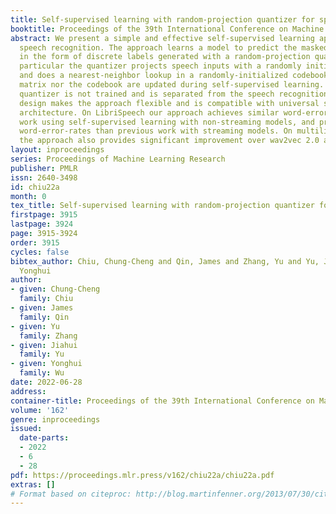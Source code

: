 ```yaml
---
title: Self-supervised learning with random-projection quantizer for speech recognition
booktitle: Proceedings of the 39th International Conference on Machine Learning
abstract: We present a simple and effective self-supervised learning approach for
  speech recognition. The approach learns a model to predict the masked speech signals,
  in the form of discrete labels generated with a random-projection quantizer. In
  particular the quantizer projects speech inputs with a randomly initialized matrix,
  and does a nearest-neighbor lookup in a randomly-initialized codebook. Neither the
  matrix nor the codebook are updated during self-supervised learning. Since the random-projection
  quantizer is not trained and is separated from the speech recognition model, the
  design makes the approach flexible and is compatible with universal speech recognition
  architecture. On LibriSpeech our approach achieves similar word-error-rates as previous
  work using self-supervised learning with non-streaming models, and provides lower
  word-error-rates than previous work with streaming models. On multilingual tasks
  the approach also provides significant improvement over wav2vec 2.0 and w2v-BERT.
layout: inproceedings
series: Proceedings of Machine Learning Research
publisher: PMLR
issn: 2640-3498
id: chiu22a
month: 0
tex_title: Self-supervised learning with random-projection quantizer for speech recognition
firstpage: 3915
lastpage: 3924
page: 3915-3924
order: 3915
cycles: false
bibtex_author: Chiu, Chung-Cheng and Qin, James and Zhang, Yu and Yu, Jiahui and Wu,
  Yonghui
author:
- given: Chung-Cheng
  family: Chiu
- given: James
  family: Qin
- given: Yu
  family: Zhang
- given: Jiahui
  family: Yu
- given: Yonghui
  family: Wu
date: 2022-06-28
address:
container-title: Proceedings of the 39th International Conference on Machine Learning
volume: '162'
genre: inproceedings
issued:
  date-parts:
  - 2022
  - 6
  - 28
pdf: https://proceedings.mlr.press/v162/chiu22a/chiu22a.pdf
extras: []
# Format based on citeproc: http://blog.martinfenner.org/2013/07/30/citeproc-yaml-for-bibliographies/
---
```

